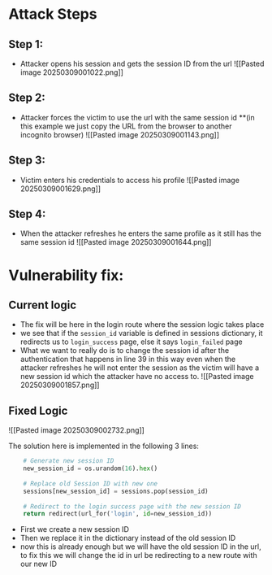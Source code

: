# Attack Steps

## **Step 1:**
- Attacker opens his session and gets the session ID from the url
![[Pasted image 20250309001022.png]]
## **Step 2:**
- Attacker forces the victim to use the url with the same session id **(in this example we just copy the URL from the browser to another incognito browser)
 ![[Pasted image 20250309001143.png]]
## Step 3:
- Victim enters his credentials to access his profile
![[Pasted image 20250309001629.png]]
## **Step 4:**
- When the attacker refreshes he enters the same profile as it still has the same session id
![[Pasted image 20250309001644.png]]
# Vulnerability fix:

## Current logic

- The fix will be here in the login route where the session logic takes place
- we see that if the `session_id` variable is defined in sessions dictionary, it redirects us to `login_success` page, else it says `login_failed` page
- What we want to really do is to change the session id after the authentication that happens in line 39 in this way even when the attacker refreshes he will not enter the session as the victim will have a new session id which the attacker have no access to.
![[Pasted image 20250309001857.png]]

## Fixed Logic
![[Pasted image 20250309002732.png]]

 The solution here is implemented in the following 3 lines:
```python
	# Generate new session ID
	new_session_id = os.urandom(16).hex()
	
	# Replace old Session ID with new one
	sessions[new_session_id] = sessions.pop(session_id)  
	
	# Redirect to the login success page with the new session ID
	return redirect(url_for('login', id=new_session_id))
```

- First we create a new session ID
- Then we replace it in the dictionary instead of the old session ID
- now this is already enough but we will have the old session ID in the url, to fix this we will change the id in url be redirecting to a new route with our new ID
